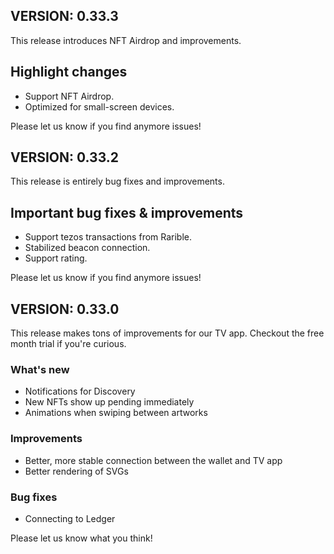 ## VERSION: 0.33.3
This release introduces NFT Airdrop and improvements. 

## Highlight changes
- Support NFT Airdrop.
- Optimized for small-screen devices.

Please let us know if you find anymore issues!


## VERSION: 0.33.2
This release is entirely bug fixes and improvements. 

## Important bug fixes & improvements
- Support tezos transactions from Rarible.
- Stabilized beacon connection.
- Support rating.

Please let us know if you find anymore issues!


## VERSION: 0.33.0

This release makes tons of improvements for our TV app. Checkout the free month trial if you're curious. 

### What's new
- Notifications for Discovery
- New NFTs show up pending immediately
- Animations when swiping between artworks

### Improvements
- Better, more stable connection between the wallet and TV app
- Better rendering of SVGs

### Bug fixes
- Connecting to Ledger

Please let us know what you think!
